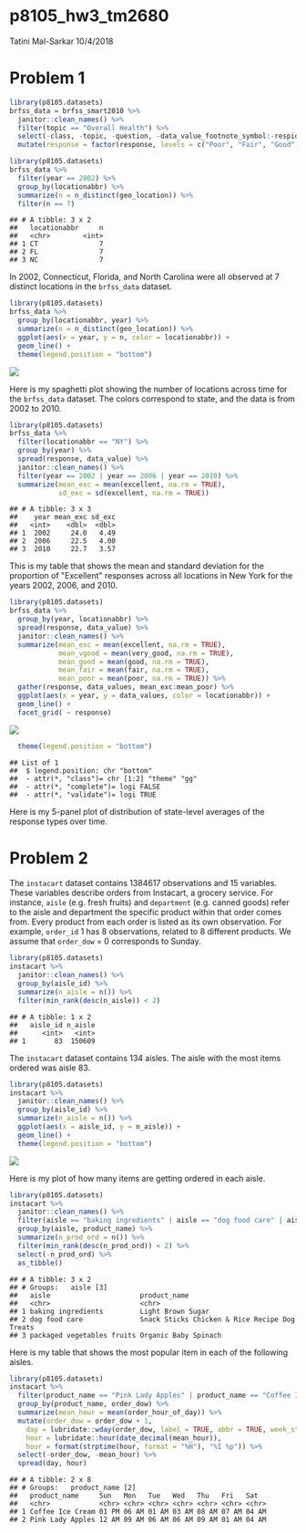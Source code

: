 p8105\_hw3\_tm2680
================
Tatini Mal-Sarkar
10/4/2018

Problem 1
=========

``` r
library(p8105.datasets)
brfss_data = brfss_smart2010 %>% 
  janitor::clean_names() %>% 
  filter(topic == "Overall Health") %>% 
  select(-class, -topic, -question, -data_value_footnote_symbol:-respid) %>% 
  mutate(response = factor(response, levels = c("Poor", "Fair", "Good", "Very good", "Excellent", ordered = TRUE))) 
```

``` r
library(p8105.datasets)
brfss_data %>% 
  filter(year == 2002) %>% 
  group_by(locationabbr) %>% 
  summarize(n = n_distinct(geo_location)) %>% 
  filter(n == 7)
```

    ## # A tibble: 3 x 2
    ##   locationabbr     n
    ##   <chr>        <int>
    ## 1 CT               7
    ## 2 FL               7
    ## 3 NC               7

In 2002, Connecticut, Florida, and North Carolina were all observed at 7 distinct locations in the `brfss_data` dataset.

``` r
library(p8105.datasets)
brfss_data %>% 
  group_by(locationabbr, year) %>% 
  summarize(n = n_distinct(geo_location)) %>% 
  ggplot(aes(x = year, y = n, color = locationabbr)) + 
  geom_line() + 
  theme(legend.position = "bottom")
```

![](p8105_hw3_tm2680_files/figure-markdown_github/brfss_spag_plot-1.png)

Here is my spaghetti plot showing the number of locations across time for the `brfss_data` dataset. The colors correspond to state, and the data is from 2002 to 2010.

``` r
library(p8105.datasets)
brfss_data %>% 
  filter(locationabbr == "NY") %>% 
  group_by(year) %>% 
  spread(response, data_value) %>% 
  janitor::clean_names() %>% 
  filter(year == 2002 | year == 2006 | year == 2010) %>% 
  summarize(mean_exc = mean(excellent, na.rm = TRUE),
            sd_exc = sd(excellent, na.rm = TRUE)) 
```

    ## # A tibble: 3 x 3
    ##    year mean_exc sd_exc
    ##   <int>    <dbl>  <dbl>
    ## 1  2002     24.0   4.49
    ## 2  2006     22.5   4.00
    ## 3  2010     22.7   3.57

This is my table that shows the mean and standard deviation for the proportion of "Excellent" responses across all locations in New York for the years 2002, 2006, and 2010.

``` r
library(p8105.datasets)
brfss_data %>% 
  group_by(year, locationabbr) %>% 
  spread(response, data_value) %>% 
  janitor::clean_names() %>% 
  summarize(mean_exc = mean(excellent, na.rm = TRUE),
            mean_vgood = mean(very_good, na.rm = TRUE),
            mean_good = mean(good, na.rm = TRUE),
            mean_fair = mean(fair, na.rm = TRUE),
            mean_poor = mean(poor, na.rm = TRUE)) %>% 
  gather(response, data_values, mean_exc:mean_poor) %>% 
  ggplot(aes(x = year, y = data_values, color = locationabbr)) +
  geom_line() + 
  facet_grid( ~ response)
```

![](p8105_hw3_tm2680_files/figure-markdown_github/brfss_prop_resp-1.png)

``` r
  theme(legend.position = "bottom")
```

    ## List of 1
    ##  $ legend.position: chr "bottom"
    ##  - attr(*, "class")= chr [1:2] "theme" "gg"
    ##  - attr(*, "complete")= logi FALSE
    ##  - attr(*, "validate")= logi TRUE

Here is my 5-panel plot of distribution of state-level averages of the response types over time.

Problem 2
=========

The `instacart` dataset contains 1384617 observations and 15 variables. These variables describe orders from Instacart, a grocery service. For instance, `aisle` (e.g. fresh fruits) and `department` (e.g. canned goods) refer to the aisle and department the specific product within that order comes from. Every product from each order is listed as its own observation. For example, `order_id` 1 has 8 observations, related to 8 different products. We assume that `order_dow` = 0 corresponds to Sunday.

``` r
library(p8105.datasets)
instacart %>% 
  janitor::clean_names() %>%
  group_by(aisle_id) %>% 
  summarize(n_aisle = n()) %>% 
  filter(min_rank(desc(n_aisle)) < 2)
```

    ## # A tibble: 1 x 2
    ##   aisle_id n_aisle
    ##      <int>   <int>
    ## 1       83  150609

The `instacart` dataset contains 134 aisles. The aisle with the most items ordered was aisle 83.

``` r
library(p8105.datasets)
instacart %>% 
  janitor::clean_names() %>% 
  group_by(aisle_id) %>% 
  summarize(n_aisle = n()) %>%
  ggplot(aes(x = aisle_id, y = n_aisle)) + 
  geom_line() +
  theme(legend.position = "bottom")
```

![](p8105_hw3_tm2680_files/figure-markdown_github/insta_item_plot-1.png)

Here is my plot of how many items are getting ordered in each aisle.

``` r
library(p8105.datasets)
instacart %>% 
  janitor::clean_names() %>% 
  filter(aisle == "baking ingredients" | aisle == "dog food care" | aisle == "packaged vegetables fruits") %>% 
  group_by(aisle, product_name) %>% 
  summarize(n_prod_ord = n()) %>% 
  filter(min_rank(desc(n_prod_ord)) < 2) %>% 
  select(-n_prod_ord) %>% 
  as_tibble()
```

    ## # A tibble: 3 x 2
    ## # Groups:   aisle [3]
    ##   aisle                      product_name                                 
    ##   <chr>                      <chr>                                        
    ## 1 baking ingredients         Light Brown Sugar                            
    ## 2 dog food care              Snack Sticks Chicken & Rice Recipe Dog Treats
    ## 3 packaged vegetables fruits Organic Baby Spinach

Here is my table that shows the most popular item in each of the following aisles.

``` r
library(p8105.datasets)
instacart %>% 
  filter(product_name == "Pink Lady Apples" | product_name == "Coffee Ice Cream") %>% 
  group_by(product_name, order_dow) %>% 
  summarize(mean_hour = mean(order_hour_of_day)) %>% 
  mutate(order_dow = order_dow + 1,
    day = lubridate::wday(order_dow, label = TRUE, abbr = TRUE, week_start = getOption("lubridate.week.start", 7)),
    hour = lubridate::hour(date_decimal(mean_hour)),
    hour = format(strptime(hour, format = "%H"), "%I %p")) %>% 
  select(-order_dow, -mean_hour) %>% 
  spread(day, hour)
```

    ## # A tibble: 2 x 8
    ## # Groups:   product_name [2]
    ##   product_name     Sun   Mon   Tue   Wed   Thu   Fri   Sat  
    ##   <chr>            <chr> <chr> <chr> <chr> <chr> <chr> <chr>
    ## 1 Coffee Ice Cream 01 PM 06 AM 01 AM 03 AM 08 AM 07 AM 04 AM
    ## 2 Pink Lady Apples 12 AM 09 AM 06 AM 06 AM 09 AM 01 AM 04 AM
